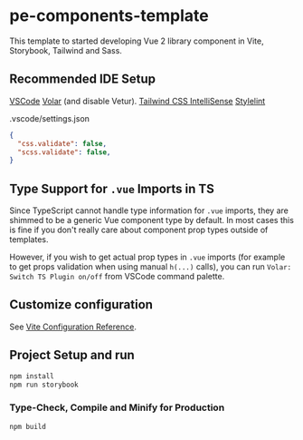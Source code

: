 # pe-components-template 

This template to started developing Vue 2 library component in Vite, Storybook, Tailwind and Sass.

## Recommended IDE Setup

[VSCode](https://code.visualstudio.com/)
[Volar](https://marketplace.visualstudio.com/items?itemName=zardoy.testPatched1) (and disable Vetur).
[Tailwind CSS IntelliSense](https://marketplace.visualstudio.com/items?itemName=bradlc.vscode-tailwindcss)
[Stylelint](https://marketplace.visualstudio.com/items?itemName=stylelint.vscode-stylelint)

.vscode/settings.json
```json
{
  "css.validate": false,
  "scss.validate": false,
}
```


## Type Support for `.vue` Imports in TS

Since TypeScript cannot handle type information for `.vue` imports, they are shimmed to be a generic Vue component type by default. In most cases this is fine if you don't really care about component prop types outside of templates.

However, if you wish to get actual prop types in `.vue` imports (for example to get props validation when using manual `h(...)` calls), you can run `Volar: Switch TS Plugin on/off` from VSCode command palette.

## Customize configuration

See [Vite Configuration Reference](https://vitejs.dev/config/).

## Project Setup and run

```sh
npm install
npm run storybook
```

### Type-Check, Compile and Minify for Production

```sh
npm build
```
